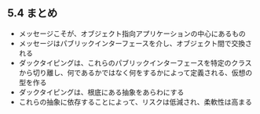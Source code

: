 ## 5.4 まとめ

- メッセージこそが、オブジェクト指向アプリケーションの中心にあるもの
- メッセージはパブリックインターフェースを介し、オブジェクト間で交換される
- ダックタイピングは、これらのパブリックインターフェースを特定のクラスから切り離し、何であるかではなく何をするかによって定義される、仮想の型を作る
- ダックタイピングは、根底にある抽象をあらわにする
- これらの抽象に依存することによって、リスクは低減され、柔軟性は高まる
